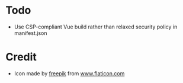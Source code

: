 # Todo

- Use CSP-compliant Vue build rather than relaxed security policy in manifest.json

# Credit

- Icon made by [freepik](https://www.flaticon.com/authors/freepik) from www.flaticon.com 